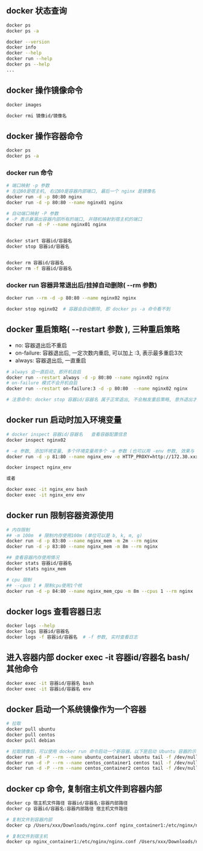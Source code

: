## docker 状态查询
```bash
docker ps
docker ps -a

docker --version
docker info
docker --help
docker run --help
docker ps --help
...
```


## docker 操作镜像命令

```bash
docker images

docker rmi 镜像id/镜像名
```


## docker 操作容器命令

```bash
docker ps
docker ps -a
```

###  docker run 命令
```bash
# 端口映射 -p 参数
# 左边80是宿主机, 右边80是容器内部端口, 最后一个 nginx 是镜像名
docker run -d -p 80:80 nginx
docker run -d -p 80:80 --name nginx01 nginx

# 自动端口映射 -P 参数
# -P 表示暴漏出容器内部所有的端口, 并随机映射到宿主机的端口
docker run -d -P --name nginx01 nginx


docker start 容器id/容器名
docker stop 容器id/容器名


docker rm 容器id/容器名
docker rm -f 容器id/容器名
```

### docker run 容器异常退出后/挂掉自动删除( --rm 参数)
```bash
docker run --rm -d -p 80:80 --name nginx02 nginx 

docker stop nginx02  # 容器会自动删除, 即 docker ps -a 命令看不到
```

## docker 重启策略( --restart 参数 ), 三种重启策略
- no: 容器退出后不重启
- on-failure: 容器退出后, 一定次数内重启, 可以加上 :3, 表示最多重启3次
- always: 容器退出后, 一直重启

```bash
# always 会一直启动, 即开机自启
docker run --restart always -d -p 80:80 --name nginx02 nginx 
# on-failure 模式不会开机自启
docker run --restart on-failure:3 -d -p 80:80  --name nginx02 nginx

# 注意命令: docker stop 容器id/容器名 属于正常退出, 不会触发重启策略, 意外退出才会触发
```


## docker run 启动时加入环境变量
```bash
# docker inspect 容器id/容器名   查看容器配置信息
docker inspect nginx02

# -e 参数, 添加环境变量, 多个环境变量用多个 -e 参数 (也可以用 -env 参数, 效果与 -e 参数一样)
docker run -d -p 81:80 --name nginx_env -e HTTP_PROXY=http://172.30.xxx.xxx:7892 -e HTTPS_PROXY=http://172.30.xxx.xxx:7892 -e NO_PROXY=localhost,127.0.0.1 --restart always nginx

docker inspect nginx_env

或者

docker exec -it nginx_env bash
docker exec -it nginx_env env
```


## docker run 限制容器资源使用
```bash
# 内存限制
## -m 100m  # 限制内存使用100m (单位可以是 b, k, m, g) 
docker run -d -p 83:80 --name nginx_mem -m 2m --rm nginx
docker run -d -p 83:80 --name nginx_mem -m 8m --rm nginx

## 查看容器内存使用情况
docker stats 容器id/容器名
docker stats nginx_mem

# cpu 限制
## --cpus 1 # 限制cpu使用1个核
docker run -d -p 84:80 --name nginx_mem_cpu -m 8m --cpus 1 --rm nginx

```


## docker logs 查看容器日志
```bash
docker logs --help
docker logs 容器id/容器名
docker logs -f 容器id/容器名  # -f 参数, 实时查看日志
```

## 进入容器内部 docker exec -it 容器id/容器名 bash/其他命令
```bash
docker exec -it 容器id/容器名 bash
docker exec -it 容器id/容器名 env
```



## docker 启动一个系统镜像作为一个容器
```bash
# 拉取
docker pull ubuntu
docker pull centos
docker pull debian

# 拉取镜像后，可以使用 docker run 命令启动一个新容器。以下是启动 Ubuntu 容器的示例：
docker run -d -P --rm --name ubuntu_container1 ubuntu tail -f /dev/null      # tail -f /dev/null 是为了保持容器一直挂起运行, 若容器内没有服务, 容器会自动退出
docker run -d -P --rm --name centos_container1 centos tail -f /dev/null
docker run -d -P --rm --name centos_container2 centos tail -f /dev/null

```


## docker cp 命令, 复制宿主机文件到容器内部
```bash
docker cp 宿主机文件路径 容器id/容器名:容器内部路径
docker cp 容器id/容器名:容器内部路径 宿主机文件路径

# 复制文件到容器内部
docker cp /Users/xxx/Downloads/nginx.conf nginx_container1:/etc/nginx/nginx.conf

# 复制文件到宿主机
docker cp nginx_container1:/etc/nginx/nginx.conf /Users/xxx/Downloads/nginx.conf
```

